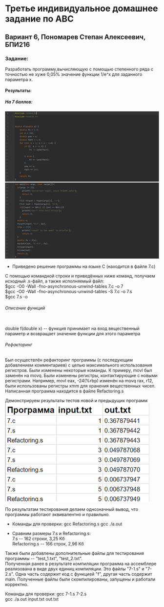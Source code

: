 # Третье индивидуальное домашнее задание по АВС
## Вариант 6, Пономарев Степан Алексеевич, БПИ216
### Задание:
Разработать программу,вычисляющую с помощью степенного ряда с точностью не хуже 0,05% значение функции 1/e^x для заданного параметра x. 
#### Результаты:    
##### На 7 баллов:
![img](/7-1.png)
![img](/7-2.png)
- Приведено решение программы на языке C (находится в файле 7.c)

С помощью командной строки и приведённых ниже команд, получаем исходный .s-файл, а также исполняемый файл: \
$gcc -O0 -Wall -fno-asynchronous-unwind-tables 7.c -o 7 \
$gcc -O0 -Wall -fno-asynchronous-unwind-tables -S 7.c -o 7.s \
$gcc 7.s -o


###### Описание функций
\
double f(double x) -- функция принимает на вход вещественный параметр и возвращает значение функции для этого параметра

###### Рефакторинг
Был осуществлён рефакторинг программы (с последующим добавлением комментариев) с целью максимального использования регистров. Были изменены некоторые команды. К примеру, movl был заменён на movq. Были изменены регистры, контактирующие с новыми регистрами. Например, movl eax, -24(%rbp) изменён на movq rax, r12, были использованы регистры xmm для хранения вещественных чисел. Написанная программа находится в файле Refactoring.s

Демонстрируем результаты тестов новой и предыдущих программ\
![img](/res.png)

По результатам тестирования делаем однозначный вывод, что программы работают эквивалентно и правильно.
- Команды для проверки:
gcc Refactoring.s
gcc ./a.out

- Сравним размеры 7.s и Refactoring.s: \
7.s -- 162 строки, 3,25 Кб \
Refactoring.s -- 166 строк, 2,96 Кб


Также были добавлены дополнительные файлы для тестирования программы -- "test_1.txt", "test_2.txt". \
Полученная ранее в результате компиляции программа на ассемблере реализована в виде двух единиц компиляции. Это файлы "7-1.s" и "7-2.s". Одна часть содержит код с функцией "f", другая часть содержит main. Полученные файлы были скомпилированы, запущены и работали корректно.

Команды для проверки: gcc 7-1.s 7-2.s \
gcc ./a.out input.txt out.txt
